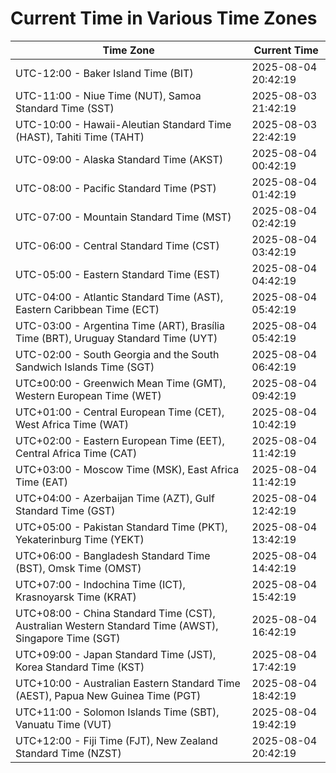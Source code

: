 # Current Time in Various Time Zones

| Time Zone | Current Time |
|-----------|--------------|
| UTC-12:00 - Baker Island Time (BIT) | 2025-08-04 20:42:19 |
| UTC-11:00 - Niue Time (NUT), Samoa Standard Time (SST) | 2025-08-03 21:42:19 |
| UTC-10:00 - Hawaii-Aleutian Standard Time (HAST), Tahiti Time (TAHT) | 2025-08-03 22:42:19 |
| UTC-09:00 - Alaska Standard Time (AKST) | 2025-08-04 00:42:19 |
| UTC-08:00 - Pacific Standard Time (PST) | 2025-08-04 01:42:19 |
| UTC-07:00 - Mountain Standard Time (MST) | 2025-08-04 02:42:19 |
| UTC-06:00 - Central Standard Time (CST) | 2025-08-04 03:42:19 |
| UTC-05:00 - Eastern Standard Time (EST) | 2025-08-04 04:42:19 |
| UTC-04:00 - Atlantic Standard Time (AST), Eastern Caribbean Time (ECT) | 2025-08-04 05:42:19 |
| UTC-03:00 - Argentina Time (ART), Brasília Time (BRT), Uruguay Standard Time (UYT) | 2025-08-04 05:42:19 |
| UTC-02:00 - South Georgia and the South Sandwich Islands Time (SGT) | 2025-08-04 06:42:19 |
| UTC±00:00 - Greenwich Mean Time (GMT), Western European Time (WET) | 2025-08-04 09:42:19 |
| UTC+01:00 - Central European Time (CET), West Africa Time (WAT) | 2025-08-04 10:42:19 |
| UTC+02:00 - Eastern European Time (EET), Central Africa Time (CAT) | 2025-08-04 11:42:19 |
| UTC+03:00 - Moscow Time (MSK), East Africa Time (EAT) | 2025-08-04 11:42:19 |
| UTC+04:00 - Azerbaijan Time (AZT), Gulf Standard Time (GST) | 2025-08-04 12:42:19 |
| UTC+05:00 - Pakistan Standard Time (PKT), Yekaterinburg Time (YEKT) | 2025-08-04 13:42:19 |
| UTC+06:00 - Bangladesh Standard Time (BST), Omsk Time (OMST) | 2025-08-04 14:42:19 |
| UTC+07:00 - Indochina Time (ICT), Krasnoyarsk Time (KRAT) | 2025-08-04 15:42:19 |
| UTC+08:00 - China Standard Time (CST), Australian Western Standard Time (AWST), Singapore Time (SGT) | 2025-08-04 16:42:19 |
| UTC+09:00 - Japan Standard Time (JST), Korea Standard Time (KST) | 2025-08-04 17:42:19 |
| UTC+10:00 - Australian Eastern Standard Time (AEST), Papua New Guinea Time (PGT) | 2025-08-04 18:42:19 |
| UTC+11:00 - Solomon Islands Time (SBT), Vanuatu Time (VUT) | 2025-08-04 19:42:19 |
| UTC+12:00 - Fiji Time (FJT), New Zealand Standard Time (NZST) | 2025-08-04 20:42:19 |
